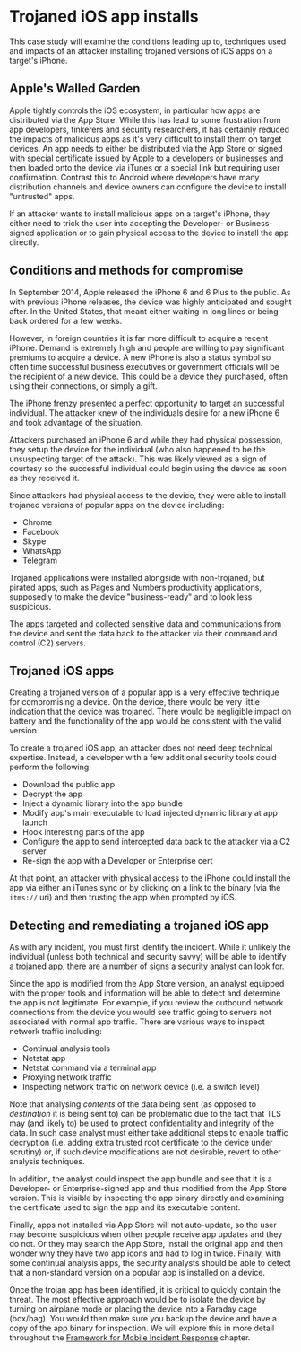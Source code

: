 # Trojaned iOS app installs

This case study will examine the conditions leading up to, techniques used and impacts of an attacker installing trojaned versions of iOS apps on a target's iPhone.

## Apple's Walled Garden

Apple tightly controls the iOS ecosystem, in particular how apps are distributed via the App Store. While this has lead to some frustration from app developers, tinkerers and security researchers, it has certainly reduced the impacts of malicious apps as it's very difficult to install them on target devices. An app needs to either be distributed via the App Store or signed with special certificate issued by Apple to a developers or businesses and then loaded onto the device via iTunes or a special link but requiring user confirmation. Contrast this to Android where developers have many distribution channels and device owners can configure the device to install "untrusted" apps.

If an attacker wants to install malicious apps on a target's iPhone, they either need to trick the user into accepting the Developer- or Business-signed application or to gain physical access to the device to install the app directly.

## Conditions and methods for compromise
In September 2014, Apple released the iPhone 6 and 6 Plus to the public. As with previous iPhone releases, the device was highly anticipated and sought after. In the United States, that meant either waiting in long lines or being back ordered for a few weeks.

However, in foreign countries it is far more difficult to acquire a recent iPhone. Demand is extremely high and people are willing to pay significant premiums to acquire a device. A new iPhone is also a status symbol so often time successful business executives or government officials will be the recipient of a new device. This could be a device they purchased, often using their connections, or simply a gift.

The iPhone frenzy presented a perfect opportunity to target an successful individual. The attacker knew of the individuals desire for a new iPhone 6 and took advantage of the situation.

Attackers purchased an iPhone 6 and while they had physical possession, they setup the device for the individual (who also happened to be the unsuspecting target of the attack). This was likely viewed as a sign of courtesy so the successful individual could begin using the device as soon as they received it.

Since attackers had physical access to the device, they were able to install trojaned versions of popular apps on the device including:

* Chrome
* Facebook
* Skype
* WhatsApp
* Telegram

Trojaned applications were installed alongside with non-trojaned, but pirated apps, such as Pages and Numbers productivity applications, supposedly to make the device "business-ready" and to look less suspicious.

The apps targeted and collected sensitive data and communications from the device and sent the data back to the attacker via their command and control (C2) servers.

## Trojaned iOS apps
Creating a trojaned version of a popular app is a very effective technique for compromising a device. On the device, there would be very little indication that the device was trojaned. There would be negligible impact on battery and the functionality of the app would be consistent with the valid version. 

To create a trojaned iOS app, an attacker does not need deep technical expertise. Instead, a developer with a few additional security tools could perform the following:

* Download the public app
* Decrypt the app
* Inject a dynamic library into the app bundle
* Modify app's main executable to load injected dynamic library at app launch
* Hook interesting parts of the app
* Configure the app to send intercepted data back to the attacker via a C2 server
* Re-sign the app with a Developer or Enterprise cert

At that point, an attacker with physical access to the iPhone could install the app via either an iTunes sync or by clicking on a link to the binary (via the `itms://` uri) and then trusting the app when prompted by iOS.

## Detecting and remediating a trojaned iOS app
As with any incident, you must first identify the incident. While it unlikely the individual (unless both technical and security savvy) will be able to identify a trojaned app, there are a number of signs a security analyst can look for.

Since the app is modified from the App Store version, an analyst equipped with the proper tools and information will be able to detect and determine the app is not legitimate. For example, if you review the outbound network connections from the device you would see traffic going to servers not associated with normal app traffic. There are various ways to inspect network traffic including:

* Continual analysis tools
* Netstat app
* Netstat command via a terminal app
* Proxying network traffic
* Inspecting network traffic on network device (i.e. a switch level)

Note that analysing *contents* of the data being sent (as opposed to *destination* it is being sent to) can be problematic due to the fact that TLS may (and likely to) be used to protect confidentiality and integrity of the data. In such case analyst must either take additional steps to enable traffic decryption (i.e. adding extra trusted root certificate to the device under scrutiny) or, if such device modifications are not desirable, revert to other analysis techniques.

In addition, the analyst could inspect the app bundle and see that it is a Developer- or Enterprise-signed app and thus modified from the App Store version. This is visible by inspecting the app binary directly and examining the certificate used to sign the app and its executable content.

Finally, apps not installed via App Store will not auto-update, so the user may become suspicious when other people receive app updates and they do not. Or they may search the App Store, install the original app and then wonder why they have two app icons and had to log in twice. Finally, with some continual analysis apps, the security analysts should be able to detect that a non-standard version on a popular app is installed on a device.

Once the trojan app has been identified, it is critical to quickly contain the threat. The most effective approach would be to isolate the device by turning on airplane mode or placing the device into a Faraday cage (box/bag). You would then make sure you backup the device and have a copy of the app binary for inspection. We will explore this in more detail throughout the [Framework for Mobile Incident Response](../mobile-incident-response-framework) chapter.
